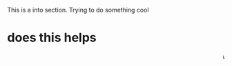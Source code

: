 This is a into section. Trying to do something cool
<h1>does this helps</h1>
<marquee> used github</marquee>
